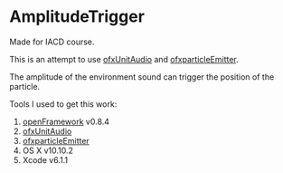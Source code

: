 # AmplitudeTrigger

Made for IACD course. 

This is an attempt to use [ofxUnitAudio](https://github.com/admsyn/ofxAudioUnit) and [ofxparticleEmitter](https://github.com/sroske/ofxParticleEmitter). 

The amplitude of the environment sound can trigger the position of the particle.

Tools I used to get this work:

1. [openFramework](https://github.com/openframeworks/openFrameworks) v0.8.4
2. [ofxUnitAudio](https://github.com/admsyn/ofxAudioUnit)
3. [ofxparticleEmitter](https://github.com/sroske/ofxParticleEmitter)
4. OS X v10.10.2
5. Xcode v6.1.1
